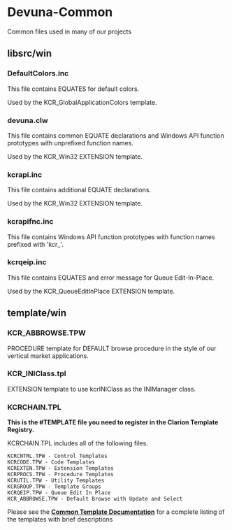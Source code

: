 # Devuna-Common

Common files used in many of our projects

## libsrc/win ##

### DefaultColors.inc ###

This file contains EQUATES for default colors.

Used by the KCR_GlobalApplicationColors template.

### devuna.clw ###

This file contains common EQUATE declarations and Windows API function prototypes with unprefixed function names.  

Used by the KCR_Win32 EXTENSION template.

### kcrapi.inc ###

This file contains additional EQUATE declarations.

Used by the KCR_Win32 EXTENSION template.

### kcrapifnc.inc ###

This file contains Windows API function prototypes with function names prefixed with 'kcr_'.

### kcrqeip.inc ###

This file contains EQUATES and error message for Queue Edit-In-Place.

Used by the KCR_QueueEditInPlace EXTENSION template.


## template/win ##

### KCR_ABBROWSE.TPW ###

PROCEDURE template for DEFAULT browse procedure in the style of our vertical market applications.

### KCR_INIClass.tpl ###

EXTENSION template to use kcrINIClass as the INIManager class.

### KCRCHAIN.TPL ###

**This is the \#TEMPLATE file you need to register in the Clarion Template Registry.**

KCRCHAIN.TPL includes all of the following files.

    KCRCNTRL.TPW - Control Templates
    KCRCODE.TPW - Code Templates
    KCREXTEN.TPW - Extension Templates
    KCRPROCS.TPW - Procedure Templates
    KCRUTIL.TPW - Utility Templates
    KCRGROUP.TPW - Template Groups
    KCRQEIP.TPW - Queue Edit In Place
    KCR_ABBROWSE.TPW - Default Browse with Update and Select
 
Please see the **[Common Template Documentation](https://devuna.github.io/Devuna-Common/CommonTemplate)** for a complete listing of the templates with brief descriptions
